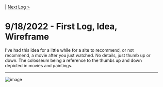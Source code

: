 | [Next Log >]()  
# 9/18/2022 - First Log, Idea, Wireframe

I've had this idea for a little while for a site to recommend, or not recommend, a movie after you just watched. No details, just thumb up or down. The colosseum being a reference to the thumbs up and down depicted in movies and paintings.

---

![image](https://user-images.githubusercontent.com/78708210/190947790-d0819dd3-967f-4882-941d-4a9c2d307d2f.png)
